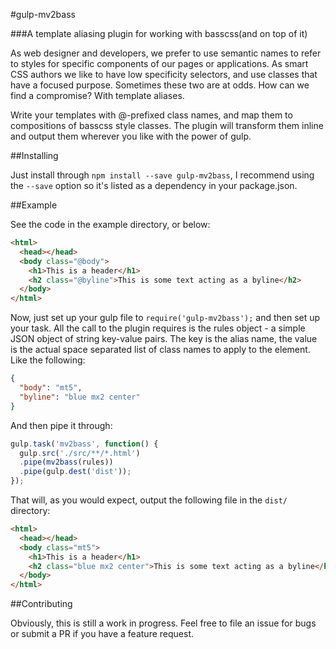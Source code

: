#gulp-mv2bass

###A template aliasing plugin for working with basscss(and on top of it)

As web designer and developers, we prefer to use semantic names to refer to styles for specific components of our pages or applications.  As smart CSS authors we like to have low specificity selectors, and use classes that have a focused purpose.  Sometimes these two are at odds.  How can we find a compromise?  With template aliases.

Write your templates with @-prefixed class names, and map them to compositions of basscss style classes.  The plugin will transform them inline and output them wherever you like with the power of gulp.

##Installing

Just install through `npm install --save gulp-mv2bass`, I recommend using the `--save` option so it's listed as a dependency in your package.json.

##Example

See the code in the example directory, or below:

``` html
<html>
  <head></head>
  <body class="@body">
    <h1>This is a header</h1>
    <h2 class="@byline">This is some text acting as a byline</h2>
  </body>
</html>
```

Now, just set up your gulp file to `require('gulp-mv2bass');` and then set up your task.  All the call to the plugin requires is the rules object - a simple JSON object of string key-value pairs.  The key is the alias name, the value is the actual space separated list of class names to apply to the element.  Like the following:

``` json
{
  "body": "mt5",
  "byline": "blue mx2 center"
}
```

And then pipe it through:

``` javascript
gulp.task('mv2bass', function() {
  gulp.src('./src/**/*.html')
  .pipe(mv2bass(rules))
  .pipe(gulp.dest('dist'));
});
```

That will, as you would expect, output the following file in the `dist/` directory:

``` html
<html>
  <head></head>
  <body class="mt5">
    <h1>This is a header</h1>
    <h2 class="blue mx2 center">This is some text acting as a byline</h2>
  </body>
</html>
```

##Contributing

Obviously, this is still a work in progress.  Feel free to file an issue for bugs or submit a PR if you have a feature request.
